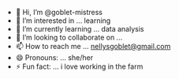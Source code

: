- 👋 Hi, I’m @goblet-mistress
- 👀 I’m interested in ... learning
- 🌱 I’m currently learning ... data analysis
- 💞️ I’m looking to collaborate on ...
- 📫 How to reach me ... nellysgoblet@gmail.com
- 😄 Pronouns: ... she/her
- ⚡ Fun fact: ... i love working in the farm

<!---
goblet-mistress/goblet-mistress is a ✨ special ✨ repository because its `README.md` (this file) appears on your GitHub profile.
You can click the Preview link to take a look at your changes.
--->

